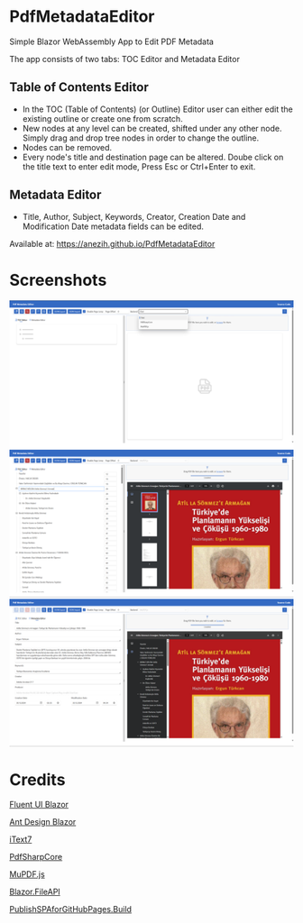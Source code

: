 # PdfMetadataEditor

Simple Blazor WebAssembly App to Edit PDF Metadata

The app consists of two tabs: TOC Editor and Metadata Editor

## Table of Contents Editor

- In the TOC (Table of Contents) (or Outline) Editor user can either edit the existing outline or create one from scratch.
- New nodes at any level can be created, shifted under any other node. Simply drag and drop tree nodes in order to change the outline.
- Nodes can be removed.
- Every node's title and destination page can be altered. Doube click on the title text to enter edit mode, Press Esc or Ctrl+Enter to exit.

## Metadata Editor

- Title, Author, Subject, Keywords, Creator, Creation Date and Modification Date metadata fields can be edited.

Available at: https://anezih.github.io/PdfMetadataEditor

# Screenshots

![PdfMetadataEditor](res/editor-empty.png)
![Outline Editor](res/toc-editor.png)
![Metadata Editor](res/metadata-editor.png)

# Credits

[Fluent UI Blazor](https://www.fluentui-blazor.net/)

[Ant Design Blazor](https://antblazor.com/en-US/)

[iText7](https://github.com/itext/itext-dotnet)

[PdfSharpCore](https://github.com/ststeiger/PdfSharpCore)

[MuPDF.js](https://github.com/ArtifexSoftware/mupdf.js)

[Blazor.FileAPI](https://github.com/KristofferStrube/Blazor.FileAPI)

[PublishSPAforGitHubPages.Build](https://github.com/jsakamoto/PublishSPAforGitHubPages.Build)